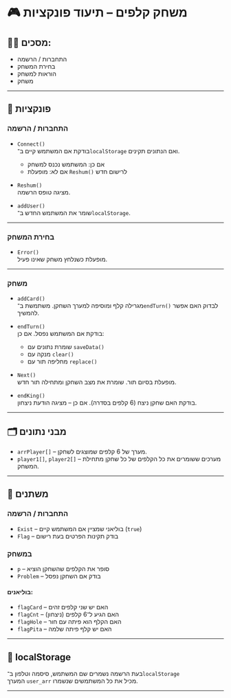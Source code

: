 # 🎮 משחק קלפים – תיעוד פונקציות

## 🧑‍💻 מסכים:

- התחברות / הרשמה  
- בחירת המשחק  
- הוראות למשחק  
- משחק  

---

## 🔧 פונקציות

### התחברות / הרשמה

- `Connect()`  
  בודקת אם המשתמש קיים ב־`localStorage` ואם הנתונים תקינים.  
  - אם כן: המשתמש נכנס למשחק  
  - אם לא: מופעלת `Reshum()` לרישום חדש

- `Reshum()`  
  מציגה טופס הרשמה.

- `addUser()`  
  שומר את המשתמש החדש ב־`localStorage`.

---

### בחירת המשחק

- `Error()`  
  מופעלת כשנלחץ משחק שאינו פעיל.

---

### משחק

- `addCard()`  
  מגרילה קלף ומוסיפה למערך השחקן. משתמשת ב־`endTurn()` לבדוק האם אפשר להמשיך.

- `endTurn()`  
  בודקת אם המשתמש נפסל. אם כן:
  - שומרת נתונים עם `saveData()`
  - מנקה עם `clear()`
  - מחליפה תור עם `replace()`

- `Next()`  
  מופעלת בסיום תור. שומרת את מצב השחקן ומתחילה תור חדש.

- `endKing()`  
  בודקת האם שחקן ניצח (6 קלפים בסדרה). אם כן – מציגה הודעת ניצחון.

---

## 🗂️ מבני נתונים

- `arrPlayer[]` – מערך של 6 קלפים שמוצגים לשחקן.
- `player1[]`, `player2[]` – מערכים ששומרים את כל הקלפים של כל שחקן מתחילת המשחק.

---

## 🧮 משתנים

### התחברות / הרשמה

- `Exist` – בוליאני שמציין אם המשתמש קיים (`true`)
- `Flag` – בודק תקינות הפרטים בעת רישום

### במשחק

- `p` – סופר את הקלפים שהשחקן הוציא
- `Problem` – בודק אם השחקן נפסל

#### בוליאנים:

- `flagCard` – האם יש שני קלפים זהים
- `flagCnt` – האם הגיע ל־6 קלפים (ניצחון)
- `flagHole` – האם הקלף הוא פיתה עם חור
- `flagPita` – האם יש קלף פיתה שלמה

---

## 💾 localStorage

בעת הרשמה נשמרים שם המשתמש, סיסמה וטלפון ב־`localStorage`  
המערך `user_arr` מכיל את כל המשתמשים שנשמרו.

---

